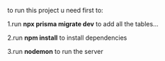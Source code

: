 to run this project u need first to:

1.run **npx prisma migrate dev** to add all the tables...

2.run **npm install** to install dependencies 

3.run **nodemon** to run the server


